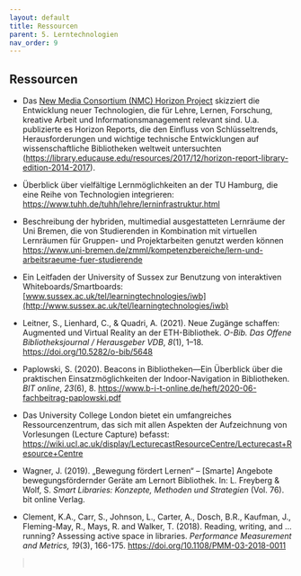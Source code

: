 ```yaml
---
layout: default
title: Ressourcen
parent: 5. Lerntechnologien
nav_order: 9
---
```


## Ressourcen

-   Das [New Media Consortium (NMC) Horizon
    Project](http://www.nmc.org/horizon-project) skizziert die
    Entwicklung neuer Technologien, die für Lehre, Lernen, Forschung,
    kreative Arbeit und Informationsmanagement relevant sind. U.a.
    publizierte es Horizon Reports, die den Einfluss von
    Schlüsseltrends, Herausforderungen und wichtige technische
    Entwicklungen auf wissenschaftliche Bibliotheken weltweit
    untersuchten
    (<https://library.educause.edu/resources/2017/12/horizon-report-library-edition-2014-2017>).

-   Überblick über vielfältige Lernmöglichkeiten an der TU Hamburg, die
    eine Reihe von Technologien integrieren:
    <https://www.tuhh.de/tuhh/lehre/lerninfrastruktur.html>

-   Beschreibung der hybriden, multimedial ausgestatteten Lernräume der
    Uni Bremen, die von Studierenden in Kombination mit virtuellen
    Lernräumen für Gruppen- und Projektarbeiten genutzt werden können
    <https://www.uni-bremen.de/zmml/kompetenzbereiche/lern-und-arbeitsraeume-fuer-studierende>

-   Ein Leitfaden der University of Sussex zur Benutzung von
    interaktiven Whiteboards/Smartboards:
    [www.sussex.ac.uk/tel/learningtechnologies/iwb](http://www.sussex.ac.uk/tel/learningtechnologies/iwb)

-   Leitner, S., Lienhard, C., & Quadri, A. (2021). Neue Zugänge
    schaffen: Augmented und Virtual Reality an der ETH-Bibliothek.
    *O-Bib. Das Offene Bibliotheksjournal / Herausgeber VDB*, *8*(1),
    1–18. <https://doi.org/10.5282/o-bib/5648>

-   Paplowski, S. (2020). Beacons in Bibliotheken—Ein Überblick über die
    praktischen Einsatzmöglichkeiten der Indoor-Navigation in
    Bibliotheken. *BIT online*, *23*(6), 8.
    <https://www.b-i-t-online.de/heft/2020-06-fachbeitrag-paplowski.pdf>

-   Das University College London bietet ein umfangreiches
    Ressourcenzentrum, das sich mit allen Aspekten der Aufzeichnung von
    Vorlesungen (Lecture Capture) befasst:
    <https://wiki.ucl.ac.uk/display/LecturecastResourceCentre/Lecturecast+Resource+Centre>

-   Wagner, J. (2019). „Bewegung fördert Lernen“ – \[Smarte\] Angebote bewegungsfördernder Geräte am Lernort Bibliothek. In: L. Freyberg & Wolf, S. *Smart Libraries: Konzepte, Methoden und Strategien* (Vol. 76). bit online Verlag.

-   Clement, K.A., Carr, S., Johnson, L., Carter, A., Dosch, B.R., Kaufman, J., Fleming-May, R., Mays, R. and Walker, T. (2018). Reading, writing, and … running? Assessing active space in libraries. *Performance Measurement and Metrics, 19*(3), 166-175. <https://doi.org/10.1108/PMM-03-2018-0011>
>
>  
